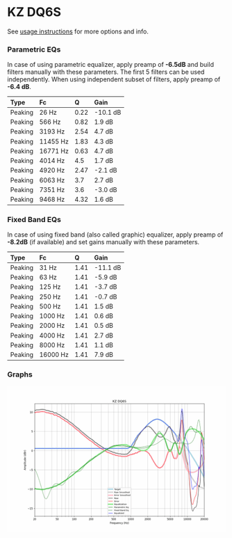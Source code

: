 # KZ DQ6S
See [usage instructions](https://github.com/jaakkopasanen/AutoEq#usage) for more options and info.

### Parametric EQs
In case of using parametric equalizer, apply preamp of **-6.5dB** and build filters manually
with these parameters. The first 5 filters can be used independently.
When using independent subset of filters, apply preamp of **-6.4 dB**.

| Type    | Fc       |    Q | Gain     |
|:--------|:---------|:-----|:---------|
| Peaking | 26 Hz    | 0.22 | -10.1 dB |
| Peaking | 566 Hz   | 0.82 | 1.9 dB   |
| Peaking | 3193 Hz  | 2.54 | 4.7 dB   |
| Peaking | 11455 Hz | 1.83 | 4.3 dB   |
| Peaking | 16771 Hz | 0.63 | 4.7 dB   |
| Peaking | 4014 Hz  | 4.5  | 1.7 dB   |
| Peaking | 4920 Hz  | 2.47 | -2.1 dB  |
| Peaking | 6063 Hz  | 3.7  | 2.7 dB   |
| Peaking | 7351 Hz  | 3.6  | -3.0 dB  |
| Peaking | 9468 Hz  | 4.32 | 1.6 dB   |

### Fixed Band EQs
In case of using fixed band (also called graphic) equalizer, apply preamp of **-8.2dB**
(if available) and set gains manually with these parameters.

| Type    | Fc       |    Q | Gain     |
|:--------|:---------|:-----|:---------|
| Peaking | 31 Hz    | 1.41 | -11.1 dB |
| Peaking | 63 Hz    | 1.41 | -5.9 dB  |
| Peaking | 125 Hz   | 1.41 | -3.7 dB  |
| Peaking | 250 Hz   | 1.41 | -0.7 dB  |
| Peaking | 500 Hz   | 1.41 | 1.5 dB   |
| Peaking | 1000 Hz  | 1.41 | 0.6 dB   |
| Peaking | 2000 Hz  | 1.41 | 0.5 dB   |
| Peaking | 4000 Hz  | 1.41 | 2.7 dB   |
| Peaking | 8000 Hz  | 1.41 | 1.1 dB   |
| Peaking | 16000 Hz | 1.41 | 7.9 dB   |

### Graphs
![](./KZ%20DQ6S.png)